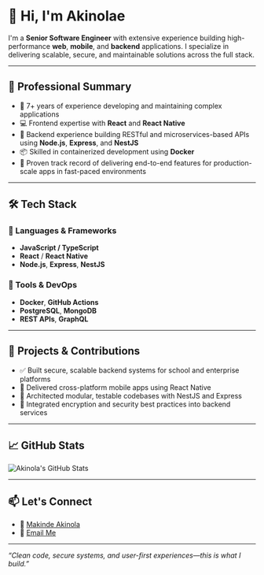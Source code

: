 # 👋 Hi, I'm Akinolae

I'm a **Senior Software Engineer** with extensive experience building high-performance **web**, **mobile**, and **backend** applications. I specialize in delivering scalable, secure, and maintainable solutions across the full stack.

---

## 💼 Professional Summary

- 🔧 7+ years of experience developing and maintaining complex applications
- 💻 Frontend expertise with **React** and **React Native**
- 🧠 Backend experience building RESTful and microservices-based APIs using **Node.js**, **Express**, and **NestJS**
- 📦 Skilled in containerized development using **Docker**
- 🚀 Proven track record of delivering end-to-end features for production-scale apps in fast-paced environments

---

## 🛠️ Tech Stack

### 🔹 Languages & Frameworks
- **JavaScript / TypeScript**
- **React** / **React Native**
- **Node.js**, **Express**, **NestJS**

### 🔹 Tools & DevOps
- **Docker**, **GitHub Actions**
- **PostgreSQL**, **MongoDB**
- **REST APIs**, **GraphQL**

---

## 🚀 Projects & Contributions

- ✅ Built secure, scalable backend systems for school and enterprise platforms
- 📱 Delivered cross-platform mobile apps using React Native
- 🧩 Architected modular, testable codebases with NestJS and Express
- 🔐 Integrated encryption and security best practices into backend services

---

## 📈 GitHub Stats

![Akinola's GitHub Stats](https://github-readme-stats.vercel.app/api?username=Akinolae&show_icons=true&theme=radical)

---

## 📫 Let's Connect

- 💼 [Makinde Akinola]([https://www.linkedin.com/in/your-profile](https://www.linkedin.com/in/makinde-akinola-4073bb177/))
- 📧 [Email Me](mailto:makindeakinola22@gmail.com)

---

_“Clean code, secure systems, and user-first experiences—this is what I build.”_
